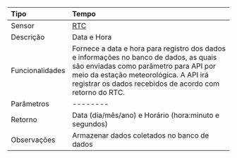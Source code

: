 | Tipo | Tempo |
| :--- | :--- |
| Sensor | [RTC](/rtc.md) |
| Descrição | Data e Hora |
| Funcionalidades | Fornece a data e hora para registro dos dados e informações no banco de dados, as quais são enviadas como parâmetro para API por meio da estação meteorológica. A API irá registrar os dados recebidos de acordo com retorno do RTC. |
| Parâmetros | -------- |
| Retorno | Data \(dia/mês/ano\) e Horário \(hora:minuto e segundos\) |
| Observações | Armazenar dados coletados no banco de dados |



